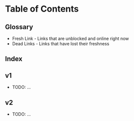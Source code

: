 # Table of Contents

## Glossary

-   Fresh Link - Links that are unblocked and online right now
-   Dead Links - Links that have lost their freshness

## Index

## v1

-   TODO: ...

## v2

-   TODO: ...

